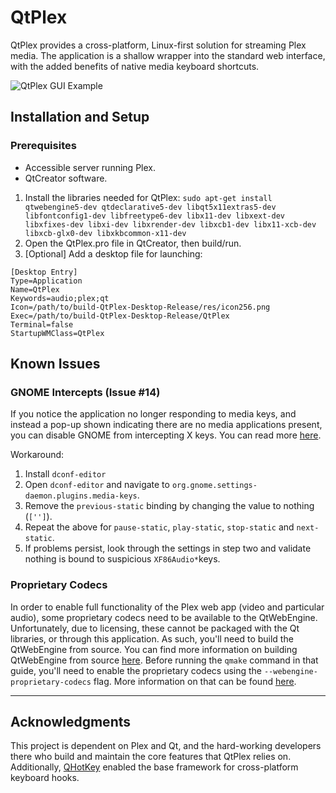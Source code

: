 # QtPlex
QtPlex provides a cross-platform, Linux-first solution for streaming Plex media. The application is a shallow wrapper into the standard web interface, with the added benefits of native media keyboard shortcuts.

![QtPlex GUI Example](https://i.imgur.com/6xfr4Sb.png)

## Installation and Setup

### Prerequisites
* Accessible server running Plex. 
* QtCreator software.

1. Install the libraries needed for QtPlex: `sudo apt-get install qtwebengine5-dev qtdeclarative5-dev libqt5x11extras5-dev libfontconfig1-dev libfreetype6-dev libx11-dev libxext-dev libxfixes-dev libxi-dev libxrender-dev libxcb1-dev libx11-xcb-dev libxcb-glx0-dev libxkbcommon-x11-dev`
2. Open the QtPlex.pro file in QtCreator, then build/run.
3. [Optional] Add a desktop file for launching:
```
[Desktop Entry]
Type=Application
Name=QtPlex
Keywords=audio;plex;qt
Icon=/path/to/build-QtPlex-Desktop-Release/res/icon256.png
Exec=/path/to/build-QtPlex-Desktop-Release/QtPlex
Terminal=false
StartupWMClass=QtPlex
```

## Known Issues
### GNOME Intercepts (Issue #14)
If you notice the application no longer responding to media keys, and instead a pop-up shown indicating there are no media applications present, you can disable GNOME from intercepting X keys. You can read more [here](https://askubuntu.com/questions/990284/media-keys-not-working-on-ubuntu-17-10).

Workaround:
1. Install `dconf-editor`
2. Open `dconf-editor` and navigate to `org.gnome.settings-daemon.plugins.media-keys`.
3. Remove the `previous-static` binding by changing the value to nothing (`['']`).
4. Repeat the above for `pause-static`, `play-static`, `stop-static` and `next-static`. 
5. If problems persist, look through the settings in step two and validate nothing is bound to suspicious `XF86Audio*`keys.

### Proprietary Codecs
In order to enable full functionality of the Plex web app (video and particular audio), some proprietary codecs need to be available to the QtWebEngine. Unfortunately, due to licensing, these cannot be packaged with the Qt libraries, or through this application. As such, you'll need to build the QtWebEngine from source. You can find more information on building QtWebEngine from source [here](http://wiki.qt.io/QtWebEngine/How_to_Try). Before running the `qmake` command in that guide, you'll need to enable the proprietary codecs using the `--webengine-proprietary-codecs` flag. More information on that can be found [here](https://doc.qt.io/qt-5.11/qtwebengine-features.html). 

------
## Acknowledgments
This project is dependent on Plex and Qt, and the hard-working developers there who build and maintain the core features that QtPlex relies on. Additionally, [QHotKey](https://github.com/Skycoder42/QHotkey) enabled the base framework for cross-platform keyboard hooks. 

